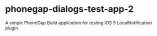 # phonegap-dialogs-test-app-2
A simple PhoneGap Build application for testing iOS 9 LocalNotification plugin.
